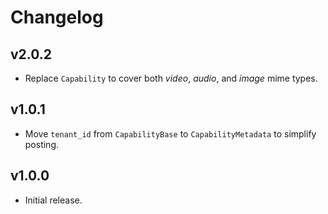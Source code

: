# Changelog
## v2.0.2
- Replace `Capability` to cover both _video_, _audio_, and _image_ mime types.

## v1.0.1
- Move `tenant_id` from `CapabilityBase` to `CapabilityMetadata` to simplify posting.

## v1.0.0
- Initial release.

